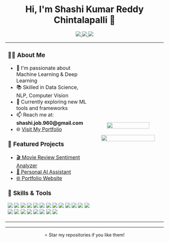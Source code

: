 <h1 align="center">Hi, I'm Shashi Kumar Reddy Chintalapalli 👋</h1>

<p align="center">
  <a href="mailto:shashi.chintalapalli@gmail.com">
    <img src="https://img.shields.io/badge/Gmail-D14836?style=for-the-badge&logo=gmail&logoColor=white" />
  </a>
  <a href="https://www.linkedin.com/in/shashi-chintalapalli/">
    <img src="https://img.shields.io/badge/LinkedIn-0077B5?style=for-the-badge&logo=linkedin&logoColor=white" />
  </a>
  <a href="https://shashi-chintalapalli.github.io/">
    <img src="https://img.shields.io/badge/Portfolio-181717?style=for-the-badge&logo=githubpages&logoColor=white" />
  </a>
</p>

<table>
  <tr>
    <td width="55%">
      <h3>👨‍💻 About Me</h3>
      <ul>
        <li>🧠 I'm passionate about Machine Learning & Deep Learning</li>
        <li>📚 Skilled in Data Science, NLP, Computer Vision</li>
        <li>🚀 Currently exploring new ML tools and frameworks</li>
        <li>📫 Reach me at: <b>shashi.job.960@gmail.com</b></li>
        <li>🌐 <a href="https://shashi-chintalapalli.github.io/">Visit My Portfolio</a></li>
      </ul>
      <h3>🚀 Featured Projects</h3>
      <ul>
        <li><a href="https://movie-review-sentiment-analyzer-f864.onrender.com/">🎬 Movie Review Sentiment Analyzer</a></li>
        <li><a href="https://personal-ai-assistant-7m7l.onrender.com/">🧠 Personal AI Assistant</a></li>
        <li><a href="https://shashi-chintalapalli.github.io/">🌐 Portfolio Website</a></li>
      </ul>
      <h3>🧠 Skills & Tools</h3>
      <p>
        <img src="https://img.shields.io/badge/Python-3776AB?style=flat&logo=python&logoColor=white" />
        <img src="https://img.shields.io/badge/TensorFlow-FF6F00?style=flat&logo=tensorflow&logoColor=white" />
        <img src="https://img.shields.io/badge/PyTorch-EE4C2C?style=flat&logo=pytorch&logoColor=white" />
        <img src="https://img.shields.io/badge/Scikit--Learn-F7931E?style=flat&logo=scikit-learn&logoColor=white" />
        <img src="https://img.shields.io/badge/OpenCV-5C3EE8?style=flat&logo=opencv&logoColor=white" />
        <img src="https://img.shields.io/badge/Numpy-013243?style=flat&logo=numpy&logoColor=white" />
        <img src="https://img.shields.io/badge/Pandas-150458?style=flat&logo=pandas&logoColor=white" />
        <img src="https://img.shields.io/badge/Matplotlib-11557C?style=flat&logo=matplotlib&logoColor=white" />
        <img src="https://img.shields.io/badge/PowerBI-F2C811?style=flat&logo=powerbi&logoColor=black" />
        <img src="https://img.shields.io/badge/MySQL-005C84?style=flat&logo=mysql&logoColor=white" />
        <img src="https://img.shields.io/badge/Flask-000000?style=flat&logo=flask&logoColor=white" />
        <img src="https://img.shields.io/badge/FastAPI-005571?style=flat&logo=fastapi&logoColor=white" />
        <img src="https://img.shields.io/badge/HTML5-E34F26?style=flat&logo=html5&logoColor=white" />
        <img src="https://img.shields.io/badge/CSS3-1572B6?style=flat&logo=css3&logoColor=white" />
        <img src="https://img.shields.io/badge/Docker-2496ED?style=flat&logo=docker&logoColor=white" />
        <img src="https://img.shields.io/badge/AWS-232F3E?style=flat&logo=amazonaws&logoColor=white" />
        <img src="https://img.shields.io/badge/Git-F05032?style=flat&logo=git&logoColor=white" />
        <img src="https://img.shields.io/badge/GitHub-181717?style=flat&logo=github&logoColor=white" />
        <img src="https://img.shields.io/badge/CI/CD-0A0A0A?style=flat&logo=githubactions&logoColor=white" />
        <img src="https://img.shields.io/badge/Google Colab-F9AB00?style=flat&logo=googlecolab&logoColor=black" />
        <img src="https://img.shields.io/badge/Jupyter-F37626?style=flat&logo=jupyter&logoColor=white" />
      </p>
    </td>
    <td width="45%" align="center">
      <img src="https://camo.githubusercontent.com/f86cfda14fb901ef0a02245eeee3f4c7a52d9fa60aac2494ad70efee2f309623/68747470733a2f2f63646e692e69636f6e73636f75742e636f6d2f696c6c757374726174696f6e2f7072656d69756d2f7468756d622f646576656c6f7065722d353532393031362d343630363531362e706e67" width="80%" />
      <br><br>
      <img src="https://github-readme-stats.vercel.app/api?username=shashi-chintalapalli&show_icons=true&theme=dark" width="90%" />
    </td>
  </tr>
</table>

---

<p align="center">⭐ Star my repositories if you like them!</p>
